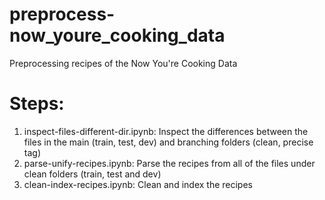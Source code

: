 # preprocess-now_youre_cooking_data
Preprocessing recipes of the Now You're Cooking Data

# Steps:
1. inspect-files-different-dir.ipynb: Inspect the differences between the files in the main (train, test, dev) and branching folders (clean, precise tag)
2. parse-unify-recipes.ipynb: Parse the recipes from all of the files under clean folders (train, test and dev)
3. clean-index-recipes.ipynb: Clean and index the recipes
